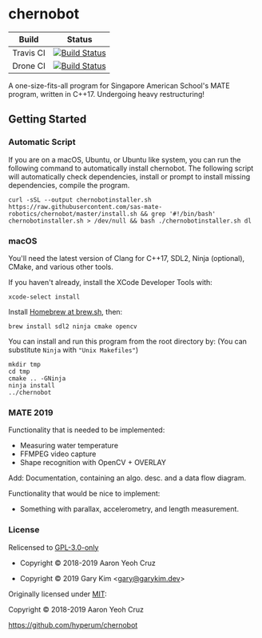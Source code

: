 # chernobot

| Build | Status |
| ----- | ----- |
| Travis CI | [![Build Status](https://travis-ci.com/sas-mate-robotics/chernobot.svg?branch=master)](https://travis-ci.com/sas-mate-robotics/chernobot) |
| Drone CI | [![Build Status](https://ghdrone.garykim.dev/api/badges/sas-mate-robotics/chernobot/status.svg)](https://ghdrone.garykim.dev/sas-mate-robotics/chernobot) |

A one-size-fits-all program for Singapore American School's MATE program, written in C++17. Undergoing heavy restructuring!

## Getting Started

### Automatic Script

If you are on a macOS, Ubuntu, or Ubuntu like system, you can run the following command to automatically install chernobot. The following script will automatically check dependencies, install or prompt to install missing dependencies, compile the program.

```
curl -sSL --output chernobotinstaller.sh https://raw.githubusercontent.com/sas-mate-robotics/chernobot/master/install.sh && grep '#!/bin/bash' chernobotinstaller.sh > /dev/null && bash ./chernobotinstaller.sh dl
```

### macOS

You'll need the latest version of Clang for C++17, SDL2, Ninja (optional), CMake, and various other tools.

If you haven't already, install the XCode Developer Tools with:

```
xcode-select install
```

Install [Homebrew at brew.sh](brew.sh), then:

```
brew install sdl2 ninja cmake opencv
```

You can install and run this program from the root directory by: (You can substitute `Ninja` with `"Unix Makefiles"`)

```
mkdir tmp
cd tmp
cmake .. -GNinja
ninja install
../chernobot
```

### MATE 2019

Functionality that is needed to be implemented:
- Measuring water temperature
- FFMPEG video capture
- Shape recognition with OpenCV + OVERLAY

Add: Documentation, containing an algo. desc. and a data flow diagram.

Functionality that would be nice to implement:
- Something with parallax, accelerometry, and length measurement.

### License

Relicensed to [GPL-3.0-only](/LICENSE)

* Copyright © 2018-2019 Aaron Yeoh Cruz

* Copyright © 2019 Gary Kim &lt;<gary@garykim.dev>&gt;

Originally licensed under [MIT](/OLDLICENSE): 

Copyright © 2018-2019 Aaron Yeoh Cruz

<https://github.com/hyperum/chernobot>